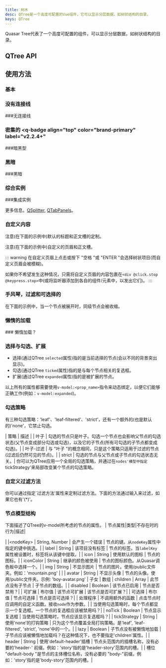 ```yaml
---
title: 树木
desc: QTree是一个高度可配置的Vue组件，它可以显示分层数据，如树状结构的目录。
keys: QTree
---
```

Quasar Tree代表了一个高度可配置的组件，可以显示分层数据，如树状结构的目录。

## QTree API

<doc-api file="QTree" />

## 使用方法

### 基本

<doc-example title="基本" file="QTree/Basic" />

### 没有连接线

<doc-example title="无连接线" file="QTree/NoConnectors" /> ###无连接线

### 密集的 <q-badge align="top" color="brand-primary" label="v2.2.4+"

<doc-example title="密集型" file="QTree/DenseTree" /> ###暗黑型

### 黑暗

<doc-example title="黑暗" file="QTree/Dark" dark /> ###黑暗

### 综合实例

<doc-example title="使用QSplitter和QTabPanels" file="QTree/Splitter" /> ###集成实例

更多信息。[QSplitter](/vue-components/splitter), [QTabPanels](/vue-components/tab-panels)。

### 自定义内容

注意(在下面的示例中)默认的标题和正文槽的定制。

<doc-example title="默认的页眉和页身槽" file="QTree/SlotsDefault" />

注意(在下面的示例中)自定义的页眉和正文槽。

<doc-example title="自定义节点" file="QTree/SlotsCustomized" />

::: warning
在自定义页眉上点击或按下 "空格 "或 "ENTER "会选择树状项目(而自定义页眉会被模糊)。

如果你不希望发生这种情况，只需将自定义页眉的内容包裹在`<div @click.stop @keypress.stop>`中(或将监听器添加到各自的组件/元素中，以发出它们)。
:::

### 手风琴，过滤和可选择的

在下面的示例中，当一个节点被展开时，同级节点会被收缩。

<doc-example title="Accordion模式" file="QTree/Accordion" />

<doc-example title="过滤节点" file="QTree/FilterDefault" />

<doc-example title="可选择的节点" file="QTree/Selectable" />

### 懒惰的加载

<doc-example title="懒惰加载节点" file="QTree/LazyLoad" /> ### 懒惰加载？

### 选择与勾选、扩展

* 选择(通过QTree `selected`属性)指的是当前选择的节点(会以不同的背景突出显示)。
* 勾选(通过QTree `ticked`属性)指的是与每个节点相关的复选框。
* 扩展(通过QTree `expanded`属性)指的是被扩展的节点。

以上所有的属性都需要使用`v-model:<prop_name>`指令来动态绑定，以便它们能够正确工作(例如：`v-model:expanded`)。

<doc-example title="同步节点属性" file="QTree/Sync" />

### 勾选策略

有三种勾选策略：'leaf'、'leaf-filtered'、'strict'，还有一个额外的(也是默认的)'none'，它禁止勾选。

| 策略 | 描述 |
| 叶子 | 勾选的节点只是叶子。勾选一个节点也会影响父节点的勾选状态(父节点变成部分勾选或勾选)，以及它的子节点(所有可勾选的子节点都变成勾选)。|
| 叶子-过滤 | 与 "叶子 "的概念相同，只是这个策略只适用于过滤的节点(过滤后仍然可见的节点)。|
| strict | 勾选的节点与父节点或子节点的勾选状态无关。|
你可以为QTree应用一个全局的勾选策略，并通过在`nodes'模型中指定`tickStrategy'来局部改变某个节点的勾选策略。

<doc-example title="滴答策略" file="QTree/TickStrategy" />

### 自定义过滤方法

你可以通过指定`过滤方法'属性来定制过滤方法。下面的方法通过输入来过滤，如果它也有'(*)'。
<doc-example title="自定义过滤器" file="QTree/FilterCustom" />

### 节点模型结构

下面描述了QTree的v-model所考虑的节点的属性。
| 节点属性|类型|不存在时的行为|描述|

| |<nodeKey\> | String, Number | 会产生一个错误 | 节点的键。从`nodeKey`属性中指定的键中挑选。|
| label | String | 该项目没有标签 | 节点的标签。当`labelKey`属性被设置时，标签将从该键中提取。|
| icon | String | 使用默认的图标 | 节点的图标。|
| iconColor | String | 继承的颜色被使用 | 节点的图标颜色。从Quasar调色板中选择一个。|
| img | String | 不显示图片 | 节点的图片。使用/public文件夹。例如：'mountain.png' | |
| avatar | String | 不显示头像 | 节点的头像。使用/public文件夹。示例: 'boy-avatar.png' | 子女 | 数组
| children | Array | 此节点没有子节点 | 子节点的数组。|
| disabled | Boolean | 该节点已启用 | 节点是否禁用？|
| 可扩展 | 布尔值 | 该节点可扩展 | 该节点是否可扩展？|
| 可选择 | 布尔值 | 节点可选择 | 节点是否可选择？|
| 处理程序 | 不调用额外的函数 | 点击节点时应调用的自定义函数。接收`node`作为参数。|
| 当使用勾选策略时，每个节点都显示一个复选框。一个节点的复选框应该被禁用吗？|
| noTick | Boolean | 节点显示复选框 | 当使用勾选策略时，节点应该显示复选框吗？|
| tickStrategy | String | 使用'none'的打钩策略 | 只为这个节点覆盖全局打钩策略。是'leaf', 'leaf-filtered', 'strict', 'none'中的一个。|
| lazy | Boolean | 子节点没有被懒惰地加载 | 子节点应该被懒惰地加载吗？在这种情况下，也不要指定'children'属性。|
| header | String | 使用'default-header'插槽 | 节点头范围内的插槽名称，没有必要的'header-' 前缀。例如：'story'指的是'header-story'范围内的槽。|
| 槽位 "default-body "是节点的主体槽位名称，没有必要的 "body-"前缀。例如：'story'指的是'body-story'范围内的槽。|


